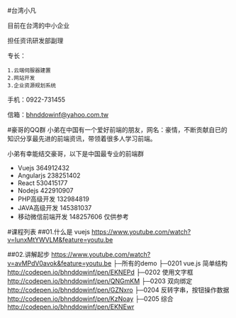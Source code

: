 #台湾小凡 

目前在台湾的中小企业

担任资讯研发部副理

专长：

	1.云端伺服器建置
	2.网站开发
	3.企业资源规划系统

手机：0922-731455

信箱：bhnddowinf@yahoo.com.tw

#豪哥的QQ群
小弟在中国有一个爱好前端的朋友，网名：豪情，不断贡献自已的知识分享最先进的前端资讯，带领着很多人学习前端。

小弟有幸能结交豪哥，以下是中国最专业的前端群
* 	Vuejs 364912432
* 	Angularjs 238251402
* 	React 530415177
* 	Nodejs 422910907
* 	PHP高级开发 132984819
* 	JAVA高级开发 145381037
* 	移动微信前端开发 148257606
仅供参考

#课程列表
##01.什么是 vuejs
https://www.youtube.com/watch?v=IunxMtYWVLM&feature=youtu.be

##02.讲解起步
https://www.youtube.com/watch?v=avMPdV0avok&feature=youtu.be
├─所有的demo
├─0201 vue.js 简单结构  http://codepen.io/bhnddowinf/pen/EKNEPd
├─0202 使用文字框 http://codepen.io/bhnddowinf/pen/QNGmKM
├─0203 双向绑定 http://codepen.io/bhnddowinf/pen/GZNxro
├─0204 反转字串，按钮操作数据 http://codepen.io/bhnddowinf/pen/KzNoay
├─0205 综合 http://codepen.io/bhnddowinf/pen/EKNEwr


